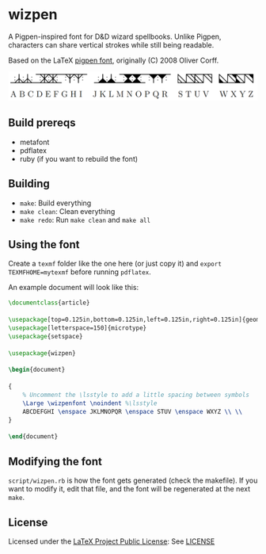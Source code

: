 # wizpen

A Pigpen-inspired font for D\&D wizard spellbooks. Unlike Pigpen, characters
can share vertical strokes while still being readable.

Based on the LaTeX [pigpen font](https://ctan.org/pkg/pigpen), originally
(C) 2008 Oliver Corff.

![key](img/key.png)

## Build prereqs

* metafont
* pdflatex
* ruby (if you want to rebuild the font)

## Building

* `make`: Build everything
* `make clean`: Clean everything
* `make redo`: Run `make clean` and `make all`

## Using the font

Create a `texmf` folder like the one here (or just copy it) and
`export TEXMFHOME=mytexmf` before running `pdflatex`.

An example document will look like this:

```tex
\documentclass{article}

\usepackage[top=0.125in,bottom=0.125in,left=0.125in,right=0.125in]{geometry}
\usepackage[letterspace=150]{microtype}
\usepackage{setspace}

\usepackage{wizpen}

\begin{document}

{
    % Uncomment the \lsstyle to add a little spacing between symbols
    \Large \wizpenfont \noindent %\lsstyle
    ABCDEFGHI \enspace JKLMNOPQR \enspace STUV \enspace WXYZ \\ \\
}

\end{document}
```

## Modifying the font

`script/wizpen.rb` is how the font gets generated (check the makefile).
If you want to modify it, edit that file, and the font will be regenerated
at the next `make`.

## License

Licensed under the [LaTeX Project Public License](https://ctan.org/license/lppl):
See [LICENSE](LICENSE)
